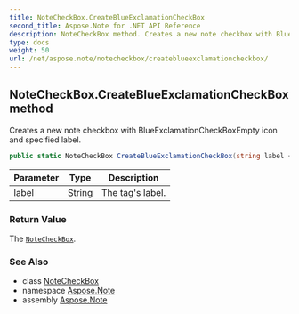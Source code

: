 ```yaml
---
title: NoteCheckBox.CreateBlueExclamationCheckBox
second_title: Aspose.Note for .NET API Reference
description: NoteCheckBox method. Creates a new note checkbox with BlueExclamationCheckBoxEmpty icon and specified label
type: docs
weight: 50
url: /net/aspose.note/notecheckbox/createblueexclamationcheckbox/
---
```

## NoteCheckBox.CreateBlueExclamationCheckBox method

Creates a new note checkbox with BlueExclamationCheckBoxEmpty icon and specified label.

```csharp
public static NoteCheckBox CreateBlueExclamationCheckBox(string label = "")
```

| Parameter | Type | Description |
| --- | --- | --- |
| label | String | The tag's label. |

### Return Value

The [`NoteCheckBox`](../).

### See Also

* class [NoteCheckBox](../)
* namespace [Aspose.Note](../../notecheckbox/)
* assembly [Aspose.Note](../../../)


